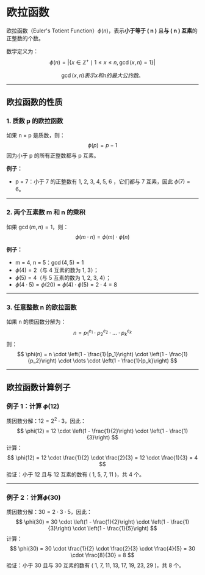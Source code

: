 # 欧拉函数

欧拉函数（Euler's Totient Function）$\phi(n)$，表示**小于等于 \( n \)** 且**与 \( n \) 互素**的正整数的个数。

数学定义为：
$$
\phi(n) = |\{x \in \mathbb{Z}^+ \mid 1 \leq x \leq n, \gcd(x, n) = 1\}|
$$

$$
\gcd(x, n) 表示 x  和 n 的最大公约数。
$$

---

## 欧拉函数的性质

### 1. 质数 p 的欧拉函数
如果  n = p  是质数，则：
$$
\phi(p) = p - 1
$$
因为小于  p 的所有正整数都与 p 互素。

**例子：**
- p = 7：小于 7 的正整数有 1, 2, 3, 4, 5, 6 ，它们都与 7 互素，因此 $\phi(7) = 6$。

---

### 2. 两个互素数 m 和 n 的乘积
如果 $\gcd(m, n) = 1$，则：
$$
\phi(m \cdot n) = \phi(m) \cdot \phi(n)
$$

**例子：**
- m = 4, n = 5：$\gcd(4, 5) = 1$
- $\phi(4) = 2$（与 4 互素的数为 1, 3）；
- $\phi(5) = 4$（与 5 互素的数为 1, 2, 3, 4）；
- $\phi(4 \cdot 5) = \phi(20) = \phi(4) \cdot \phi(5) = 2 \cdot 4 = 8$


---

### 3. 任意整数 n 的欧拉函数
如果 n 的质因数分解为：
$$
n = p_1^{e_1} \cdot p_2^{e_2} \cdot \dots \cdot p_k^{e_k}
$$
则：
$$
\phi(n) = n \cdot \left(1 - \frac{1}{p_1}\right) \cdot \left(1 - \frac{1}{p_2}\right) \cdot \dots \cdot \left(1 - \frac{1}{p_k}\right)
$$

---

## 欧拉函数计算例子

### 例子 1：计算 $\phi(12)$
质因数分解：$12 = 2^2 \cdot 3$，因此：
$$
\phi(12) = 12 \cdot \left(1 - \frac{1}{2}\right) \cdot \left(1 - \frac{1}{3}\right)
$$
计算：
$$
\phi(12) = 12 \cdot \frac{1}{2} \cdot \frac{2}{3} = 12 \cdot \frac{1}{3} = 4
$$
验证：小于 12 且与 12 互素的数有 \( 1, 5, 7, 11 \)，共 4 个。

---

### 例子 2：计算$\phi(30)$
质因数分解：$30 = 2 \cdot 3 \cdot 5$，因此：
$$
\phi(30) = 30 \cdot \left(1 - \frac{1}{2}\right) \cdot \left(1 - \frac{1}{3}\right) \cdot \left(1 - \frac{1}{5}\right)
$$
计算：
$$
\phi(30) = 30 \cdot \frac{1}{2} \cdot \frac{2}{3} \cdot \frac{4}{5} = 30 \cdot \frac{8}{30} = 8
$$
验证：小于 30 且与 30 互素的数有 \( 1, 7, 11, 13, 17, 19, 23, 29 \)，共 8 个。
